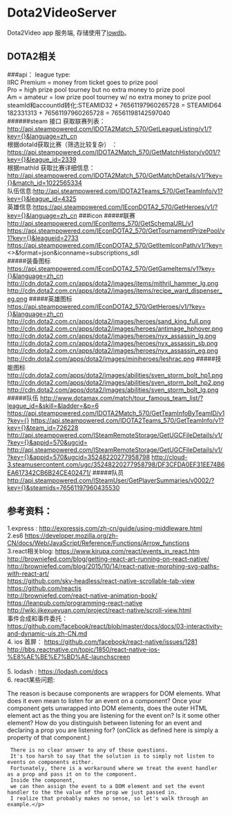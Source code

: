 Dota2VideoServer
====
Dota2Video  app 服务端, 存储使用了<a href="https://github.com/typicode/lowdb">lowdb</a>。

DOTA2相关
---
###api：
league type: <br>
           IIRC Premium = money from ticket goes to prize pool<br>
           Pro = high prize pool tourney but no extra money to prize pool<br>
           Am = amateur = low prize pool tourney w/ no extra money to prize pool<br>
    steamId和accountId转化:STEAMID32 + 76561197960265728 = STEAMID64<br>
                            182331313 + 76561197960265728 = 76561198142597040      
######steam 接口
    获取联赛列表：　http://api.steampowered.com/IDOTA2Match_570/GetLeagueListing/v1/?key={}&language=zh_cn<br>
    根据dotaId获取比赛（筛选比较复杂） ：https://api.steampowered.com/IDOTA2Match_570/GetMatchHistory/v001/?key={}&league_id=2339<br>
    根据mathId 获取比赛详细信息： http://api.steampowered.com/IDOTA2Match_570/GetMatchDetails/v1/?key={}&match_id=1022565334<br>
    队伍信息:http://api.steampowered.com/IDOTA2Teams_570/GetTeamInfo/v1?key={}&league_id=4325<br>
    英雄信息:https://api.steampowered.com/IEconDOTA2_570/GetHeroes/v1/?key={}&language=zh_cn
###icon
#####联赛
     http://api.steampowered.com/IEconItems_570/GetSchemaURL/v1<br>
     https://api.steampowered.com/IEconDOTA2_570/GetTournamentPrizePool/v1?key={}&leagueid=2733<br>
     https://api.steampowered.com/IEconDOTA2_570/GetItemIconPath/v1/?key=<>&format=json&iconname=subscriptions_sdl<br>
#####装备图标
     https://api.steampowered.com/IEconDOTA2_570/GetGameItems/v1?key={}&language=zh_cn
     http://cdn.dota2.com.cn/apps/dota2/images/items/mithril_hammer_lg.png
     http://cdn.dota2.com.cn/apps/dota2/images/items/recipe_ward_dispenser_eg.png
#####英雄图标
     https://api.steampowered.com/IEconDOTA2_570/GetHeroes/v1/?key={}&language=zh_cn
     http://cdn.dota2.com.cn/apps/dota2/images/heroes/sand_king_full.png
     http://cdn.dota2.com.cn/apps/dota2/images/heroes/antimage_hphover.png
     http://cdn.dota2.com.cn/apps/dota2/images/heroes/nyx_assassin_lg.png
     http://cdn.dota2.com.cn/apps/dota2/images/heroes/nyx_assassin_sb.png
     http://cdn.dota2.com.cn/apps/dota2/images/heroes/nyx_assassin_eg.png
     http://cdn.dota2.com/apps/dota2/images/miniheroes/leshrac.png
#####技能图标
     http://cdn.dota2.com/apps/dota2/images/abilities/sven_storm_bolt_hp1.png
     http://cdn.dota2.com/apps/dota2/images/abilities/sven_storm_bolt_hp2.png
     http://cdn.dota2.com/apps/dota2/images/abilities/sven_storm_bolt_lg.png
#####队伍
     http://www.dotamax.com/match/tour_famous_team_list/?league_id=&skill=&ladder=&p=6
     https://api.steampowered.com/IDOTA2Match_570/GetTeamInfoByTeamID/v1?key={}
     https://api.steampowered.com/IDOTA2Teams_570/GetTeamInfo/v1?key={}&team_id=726228
     http://api.steampowered.com/ISteamRemoteStorage/GetUGCFileDetails/v1/?key={}&appid=570&ugcid=
     http://api.steampowered.com/ISteamRemoteStorage/GetUGCFileDetails/v1/?key={}&appid=570&ugcid=35248220277958798
     http://cloud-3.steamusercontent.com/ugc/35248220277958798/DF3CFDA0EF31EE74B6EA617342CB6B24CE402471/
#####队员
     http://api.steampowered.com/ISteamUser/GetPlayerSummaries/v0002/?key={}&steamids=76561197960435530
     
     


参考资料：
---
1.express : http://expressjs.com/zh-cn/guide/using-middleware.html<br/>
2.es6 https://developer.mozilla.org/zh-CN/docs/Web/JavaScript/Reference/Functions/Arrow_functions<br/>
3.react相关blog: https://www.kirupa.com/react/events_in_react.htm<br/>
                 http://browniefed.com/blog/getting-react-art-running-on-react-native/<br/>
                 http://browniefed.com/blog/2015/10/14/react-native-morphing-svg-paths-with-react-art/<br/>
                 https://github.com/skv-headless/react-native-scrollable-tab-view<br/>
                 https://github.com/reactjs<br/>
                 http://browniefed.com/react-native-animation-book/<br/>
                 https://leanpub.com/programming-react-native<br/>
                 http://wiki.jikexueyuan.com/project/react-native/scroll-view.html<br/>
                 事件合成和事件委托： https://github.com/facebook/react/blob/master/docs/docs/03-interactivity-and-dynamic-uis.zh-CN.md<br/>
4. ios 首屏： https://github.com/facebook/react-native/issues/1281<br/>
          http://bbs.reactnative.cn/topic/1850/react-native-ios-%E8%AE%BE%E7%BD%AE-launchscreen  <br/>    
5. lodash : https://lodash.com/docs<br>
6. react某些问题: <p>The reason is because components are wrappers for DOM elements.
     What does it even mean to listen for an event on a component?
     Once your component gets unwrapped into DOM elements, does the outer HTML element act as the thing you are listening for the event on?
     Is it some other element?
     How do you distinguish between listening for an event and declaring a prop you are listening for?
     (onClick as defined here is simply a property of that component.)

     There is no clear answer to any of those questions.
     It's too harsh to say that the solution is to simply not listen to events on components either.
     Fortunately, there is a workaround where we treat the event handler as a prop and pass it on to the component.
     Inside the component,
     we can then assign the event to a DOM element and set the event handler to the the value of the prop we just passed in.
     I realize that probably makes no sense, so let's walk through an example.</p>
                 





